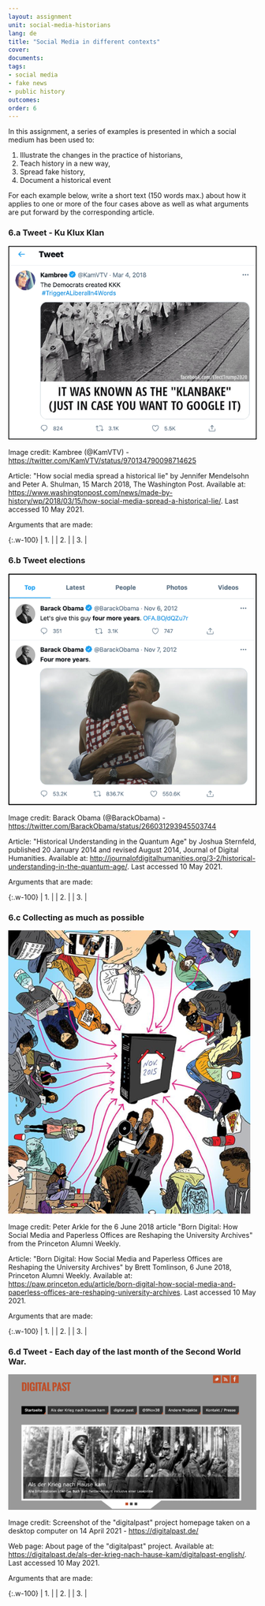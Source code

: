 ```yaml
---
layout: assignment
unit: social-media-historians
lang: de
title: "Social Media in different contexts"
cover:
documents:
tags:
- social media
- fake news
- public history
outcomes:
order: 6
---
```


In this assignment, a series of examples is presented in which a social medium has been used to:
1.  Illustrate the changes in the practice of historians,
2.  Teach history in a new way,
3.  Spread fake history,
4.  Document a historical event

For each example below, write a short text (150 words max.) about how it applies to one or more of the four cases above as well as what arguments are put forward by the corresponding article.

<!-- more -->
<!-- briefing-student -->

### 6.a Tweet - Ku Klux Klan
<!-- section-contents -->

![klan](../../assets/images/social-media/klan.png)

Image credit: Kambree (@KamVTV) - https://twitter.com/KamVTV/status/970134790098714625

Article: "How social media spread a historical lie" by Jennifer Mendelsohn and Peter A. Shulman, 15 March 2018, The Washington Post. Available at: https://www.washingtonpost.com/news/made-by-history/wp/2018/03/15/how-social-media-spread-a-historical-lie/. Last accessed 10 May 2021.

Arguments that are made:

{:.w-100}
| 1. |
| 2. |
| 3. |

<!-- section -->

### 6.b Tweet elections
  <!-- section-contents -->

![obama](../../assets/images/social-media/obama.png)

Image credit: Barack Obama (@BarackObama) - https://twitter.com/BarackObama/status/266031293945503744

Article: "Historical Understanding in the Quantum Age" by Joshua Sternfeld, published 20 January 2014 and revised August 2014, Journal of Digital Humanities. Available at: http://journalofdigitalhumanities.org/3-2/historical-understanding-in-the-quantum-age/. Last accessed 10 May 2021.

Arguments that are made:

{:.w-100}
| 1. |
| 2. |
| 3. |

<!-- section -->

### 6.c Collecting as much as possible
 <!-- section-contents -->


 ![studentprotest](../../assets/images/social-media/studentprotest.png)

Image credit: Peter Arkle for the 6 June 2018 article "Born Digital: How Social Media and Paperless Offices are Reshaping the University Archives" from the Princeton Alumni Weekly.

Article: "Born Digital: How Social Media and Paperless Offices are Reshaping the University Archives" by Brett Tomlinson, 6 June 2018, Princeton Alumni Weekly. Available at: https://paw.princeton.edu/article/born-digital-how-social-media-and-paperless-offices-are-reshaping-university-archives. Last accessed 10 May 2021.

Arguments that are made:

{:.w-100}
| 1. |
| 2. |
| 3. |

<!-- section -->

### 6.d Tweet - Each day of the last month of the Second World War.
 <!-- section-contents -->

 ![digitalpast](../../assets/images/social-media/digitalpast.png)

Image credit: Screenshot of the "digitalpast" project homepage taken on a desktop computer on 14 April 2021 - https://digitalpast.de/

Web page: About page of the "digitalpast" project. Available at: https://digitalpast.de/als-der-krieg-nach-hause-kam/digitalpast-english/. Last accessed 10 May 2021.

Arguments that are made:

{:.w-100}
| 1. |
| 2. |
| 3. |

<!-- briefing-teacher -->
